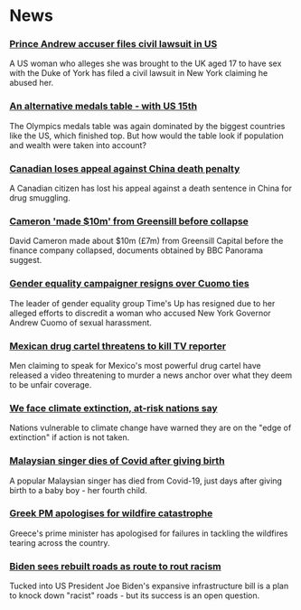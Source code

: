 # News
### [Prince Andrew accuser files civil lawsuit in US](https://www.bbc.com/news/uk-58153711)
A US woman who alleges she was brought to the UK aged 17 to have sex with the Duke of York has filed a civil lawsuit in New York claiming he abused her.
### [An alternative medals table - with US 15th](https://www.bbc.com/news/world-us-canada-58143550)
The Olympics medals table was again dominated by the biggest countries like the US, which finished top.  But how would the table look if population and wealth were taken into account? 
### [Canadian loses appeal against China death penalty](https://www.bbc.com/news/world-asia-china-58141758)
A Canadian citizen has lost his appeal against a death sentence in China for drug smuggling.
### [Cameron 'made $10m' from Greensill before collapse](https://www.bbc.com/news/uk-58149765)
David Cameron made about $10m (£7m) from Greensill Capital before the finance company collapsed, documents obtained by BBC Panorama suggest.
### [Gender equality campaigner resigns over Cuomo ties](https://www.bbc.com/news/world-us-canada-58153726)
The leader of gender equality group Time's Up has resigned due to her alleged efforts to discredit a woman who accused New York Governor Andrew Cuomo of sexual harassment.
### [Mexican drug cartel threatens to kill TV reporter](https://www.bbc.com/news/world-latin-america-58153732)
Men claiming to speak for Mexico's most powerful drug cartel have released a video threatening to murder a news anchor over what they deem to be unfair coverage. 
### [We face climate extinction, at-risk nations say](https://www.bbc.com/news/world-58064485)
Nations vulnerable to climate change have warned they are on the "edge of extinction" if action is not taken.
### [Malaysian singer dies of Covid after giving birth](https://www.bbc.com/news/world-asia-58155203)
A popular Malaysian singer has died from Covid-19, just days after giving birth to a baby boy - her fourth child. 
### [Greek PM apologises for wildfire catastrophe](https://www.bbc.com/news/world-europe-58152324)
Greece's prime minister has apologised for failures in tackling the wildfires tearing across the country.
### [Biden sees rebuilt roads as route to rout racism](https://www.bbc.com/news/world-us-canada-58106414)
Tucked into US President Joe Biden's expansive infrastructure bill is a plan to knock down "racist" roads - but its success is an open question.
